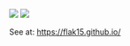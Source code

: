 

<a href="https://codeclimate.com/github/Flak15/frontend-project-lvl3/maintainability"><img src="https://api.codeclimate.com/v1/badges/18b0c91ab4ac0b30534c/maintainability" /></a>
<img src="https://travis-ci.org/Flak15/frontend-project-lvl3.svg?branch=master" />

See at: https://flak15.github.io/
